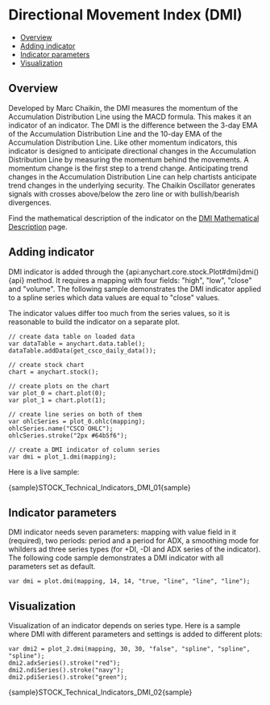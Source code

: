 # Directional Movement Index (DMI)

* [Overview](#overview)
* [Adding indicator](#adding_indicator)
* [Indicator parameters](#indicator_parameters)
* [Visualization](#visualization)

## Overview

Developed by Marc Chaikin, the DMI measures the momentum of the Accumulation Distribution Line using the MACD formula. This makes it an indicator of an indicator. The DMI is the difference between the 3-day EMA of the Accumulation Distribution Line and the 10-day EMA of the Accumulation Distribution Line. Like other momentum indicators, this indicator is designed to anticipate directional changes in the Accumulation Distribution Line by measuring the momentum behind the movements. A momentum change is the first step to a trend change. Anticipating trend changes in the Accumulation Distribution Line can help chartists anticipate trend changes in the underlying security. The Chaikin Oscillator generates signals with crosses above/below the zero line or with bullish/bearish divergences.

Find the mathematical description of the indicator on the [DMI Mathematical Description](Mathematical_Description#directional_movement_index) page.


## Adding indicator

DMI indicator is added through the {api:anychart.core.stock.Plot#dmi}dmi(){api} method. It requires a mapping with four fields: "high", "low", "close" and "volume". The following sample demonstrates the DMI indicator applied to a spline series which data values are equal to "close" values.

The indicator values differ too much from the series values, so it is reasonable to build the indicator on a separate plot.

```
// create data table on loaded data
var dataTable = anychart.data.table();
dataTable.addData(get_csco_daily_data());

// create stock chart
chart = anychart.stock();

// create plots on the chart
var plot_0 = chart.plot(0);
var plot_1 = chart.plot(1);

// create line series on both of them
var ohlcSeries = plot_0.ohlc(mapping);
ohlcSeries.name("CSCO OHLC");
ohlcSeries.stroke("2px #64b5f6");

// create a DMI indicator of column series
var dmi = plot_1.dmi(mapping);
```

Here is a live sample:

{sample}STOCK\_Technical\_Indicators\_DMI\_01{sample}

## Indicator parameters

DMI indicator needs seven parameters: mapping with value field in it (required), two periods: period and a period for ADX, a smoothing mode for whilders ad three series types (for +DI, -DI and ADX series of the indicator). The following code sample demonstrates a DMI indicator with all parameters set as default.

```
var dmi = plot.dmi(mapping, 14, 14, "true, "line", "line", "line");
```

## Visualization

Visualization of an indicator depends on series type. Here is a sample where DMI with different parameters and settings is added to different plots:

```
var dmi2 = plot_2.dmi(mapping, 30, 30, "false", "spline", "spline", "spline");
dmi2.adxSeries().stroke("red");
dmi2.ndiSeries().stroke("navy");
dmi2.pdiSeries().stroke("green");
```

{sample}STOCK\_Technical\_Indicators\_DMI\_02{sample}

